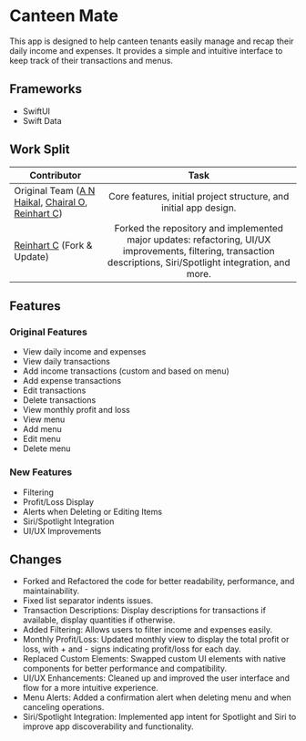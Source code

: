 # Canteen Mate
This app is designed to help canteen tenants easily manage and recap their daily income and expenses. It provides a simple and intuitive interface to keep track of their transactions and menus.


## Frameworks
- SwiftUI
- Swift Data


## Work Split

| Contributor                      | Task                                    |
| ------------------------- |:--------------------------------------------:|
| Original Team ([A N Haikal](https://github.com/InMyDream21), [Chairal O](https://github.com/lariach), [Reinhart C](https://github.com/reinhart-c))            | Core features, initial project structure, and initial app design. |
| [Reinhart C](https://github.com/reinhart-c) (Fork & Update)                | Forked the repository and implemented major updates: refactoring, UI/UX improvements, filtering, transaction descriptions, Siri/Spotlight integration, and more. |


## Features
### Original Features
- View daily income and expenses
- View daily transactions
- Add income transactions (custom and based on menu)
- Add expense transactions
- Edit transactions
- Delete transactions
- View monthly profit and loss
- View menu
- Add menu
- Edit menu
- Delete menu

### New Features
- Filtering
- Profit/Loss Display
- Alerts when Deleting or Editing Items
- Siri/Spotlight Integration
- UI/UX Improvements


## Changes
- Forked and Refactored the code for better readability, performance, and maintainability.
- Fixed list separator indents issues.
- Transaction Descriptions: Display descriptions for transactions if available, display quantities if otherwise.
- Added Filtering: Allows users to filter income and expenses easily.
- Monthly Profit/Loss: Updated monthly view to display the total profit or loss, with + and - signs indicating profit/loss for each day.
- Replaced Custom Elements: Swapped custom UI elements with native components for better performance and compatibility.
- UI/UX Enhancements: Cleaned up and improved the user interface and flow for a more intuitive experience.
- Menu Alerts: Added a confirmation alert when deleting menu and when canceling operations.
- Siri/Spotlight Integration: Implemented app intent for Spotlight and Siri to improve app discoverability and functionality.
